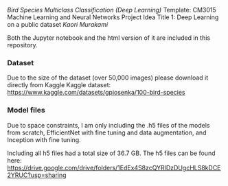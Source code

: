 *Bird Species Multiclass Classification (Deep Learning)*
Template: CM3015 Machine Learning and Neural Networks
Project Idea Title 1: Deep Learning on a public dataset
*Kaori Murakami*

Both the Jupyter notebook and the html version of it are included in this repository.

### Dataset
Due to the size of the dataset (over 50,000 images) please download it directly from Kaggle
Kaggle dataset: https://www.kaggle.com/datasets/gpiosenka/100-bird-species

### Model files
Due to space constraints, I am only including the .h5 files of the models from scratch, EfficientNet with fine tuning and data augmentation, and Inception with fine tuning.

Including all h5 files had a total size of 36.7 GB.
The h5 files can be found here: https://drive.google.com/drive/folders/1EdEx4S8zcQYRlDzDUgcHLS8kDCE2YRUC?usp=sharing
